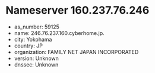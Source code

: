 # Nameserver 160.237.76.246

* as_number: 59125
* name: 246.76.237.160.cyberhome.jp.
* city: Yokohama
* country: JP
* organization: FAMILY NET JAPAN INCORPORATED
* version: Unknown
* dnssec: Unknown
